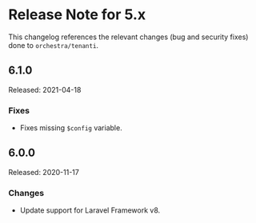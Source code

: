 # Release Note for 5.x

This changelog references the relevant changes (bug and security fixes) done to `orchestra/tenanti`.

## 6.1.0 

Released: 2021-04-18

### Fixes

* Fixes missing `$config` variable.

## 6.0.0

Released: 2020-11-17

### Changes

* Update support for Laravel Framework v8.
